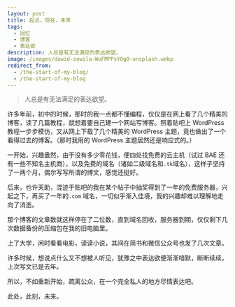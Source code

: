 ```yaml
---
layout: post
title: 起点，现在，未来
tags:
  - 回忆
  - 博客
  - 表达欲
description: 人总是有无法满足的表达欲望。
image: /images/dawid-zawila-WuFMPPsYOg0-unsplash.webp
redirect_from:
  - /the-start-of-my-blog/
  - /the-start-of-my-blog
---
```


> 人总是有无法满足的表达欲望。

许多年前，初中的时候，那时的我一点都不懂编程，仅仅是在网上看了几个精美的博客，读了几篇教程，就想着要自己建一个网站写博客。照着贴吧上 WordPress 教程一步步模仿，又从网上下载了几个精美的 WordPress 主题，竟也做出了一个看得过去的博客。（那时我用的 WordPress 主题居然还是响应式的。）

一开始，兴趣盎然，由于没有多少零花钱，便四处找免费的云主机（试过 BAE 还有一些不知名主机商），以及免费的域名（诸如二级域名和`.tk`域名），这样子坚持了一两个月，偶尔写写所谓的博文，感觉还挺好。

后来，也许天助，混迹于贴吧的我在某个帖子中抽奖得到了一年的免费服务器，兴起之下，再买了一年的`.com` 域名，一切似乎渐入佳境，我的兴趣却难以理解地走向了消逝。

那个博客的文章数就这样停在了二位数，直到域名回收，服务器到期，仅仅剩下几次数据备份的压缩包在我的旧电脑里。

上了大学，闲时看看电影，读读小说，其间在简书和微信公众号也发了几次文章。

许多时候，想说点什么又不想被人听见，犹豫之中表达欲便渐渐喑默，断断续续，上次写文已是去年。

所以，不如重新开始，疏离公众，在一个完全私人的地方尽情表达吧。

此处，此刻，未来。
